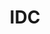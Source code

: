 ---
title: IDC
position: 1.0
type: ""
description: A variable that provides access to the running IDC instance

content_markdown: |-
  The **IDC** variable is a static variable in the IDCUtils class that has a reference to the IDC instance and is the main way
  to use the IDC asset.
  
  Trying to use this variable at **Awake** is *undefined* as the reference might not have been loaded yet.
  {: .warning}
---